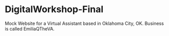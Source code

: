 # DigitalWorkshop-Final
Mock Website for a Virtual Assistant based in Oklahoma City, OK. Business is called EmiliaQTheVA. 